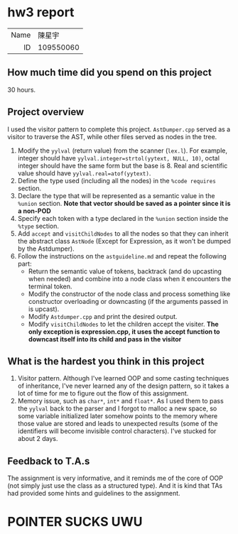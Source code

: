 # hw3 report

|||
|-:|:-|
|Name|陳星宇|
|ID|109550060|

## How much time did you spend on this project

30 hours.

## Project overview

I used the visitor pattern to complete this project. `AstDumper.cpp` served as a visitor to traverse the AST, while other files served as nodes in the tree.
1. Modify the `yylval` (return value) from the scanner (`lex.l`). For example, integer should have `yylval.integer=strtol(yytext, NULL, 10)`, octal integer should have the same form but the base is 8. Real and scientific value should have `yylval.real=atof(yytext)`.
2. Define the type used (including all the nodes) in the `%code requires` section.
3. Declare the type that will be represented as a semantic value in the `%union` section.
**Note that vector should be saved as a pointer since it is a non-POD**
4. Specify each token with a type declared in the `%union` section inside the `%type` section.
5. Add `accept` and `visitChildNodes` to all the nodes so that they can inherit the abstract class `AstNode` (Except for Expression, as it won't be dumped by the Astdumper).
6. Follow the instructions on the `astguideline.md` and repeat the following part:
    - Return the semantic value of tokens, backtrack (and do upcasting when needed) and combine into a node class when it encounters the terminal token.
    - Modify the constructor of the node class and process something like constructor overloading or downcasting (if the arguments passed in is upcast).
    - Modify `Astdumper.cpp` and print the desired output.
    - Modify `visitChildNodes` to let the children accept the visiter.
    **The only exception is expression.cpp, it uses the accept function to downcast itself into its child and pass in the visitor**

## What is the hardest you think in this project

1. Visitor pattern. Although I've learned OOP and some casting techniques of inheritance, I've never learned any of the design pattern, so it takes a lot of time for me to figure out the flow of this assignment.
2. Memory issue, such as `char*`, `int*` and `float*`. As I used them to pass the `yylval` back to the parser and I forgot to malloc a new space, so some variable initialized later somehow points to the memory where those value are stored and leads to unexpected results (some of the identifiers will become invisible control characters). I've stucked for about 2 days.

## Feedback to T.A.s

The assignment is very informative, and it reminds me of the core of OOP (not simply just use the class as a structured type). And it is kind that TAs had provided some hints and guidelines to the assignment.

# POINTER SUCKS UWU
